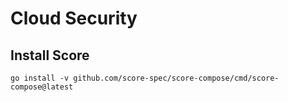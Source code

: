 # Cloud Security

## Install Score

```
go install -v github.com/score-spec/score-compose/cmd/score-compose@latest
```